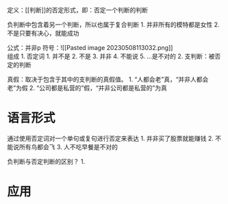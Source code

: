 定义：[[判断]]的否定形式，即：否定一个判断的判断

负判断中包含着另一个判断，所以也属于复合判断
	1. 并非所有的模特都是女性
	2. 不是只要有决心，就能成功

公式：并非p
符号：![[Pasted image 20230508113032.png]]  
组成
	1. 否定词
		1. 并不是
		2. 不是
		3. 并非
		4. 不能说
		5. ...是不对的
	2. 支判断：被否定的判断

真假：取决于包含于其中的支判断的真假值。
	1. “人都会老”真，“并非人都会老”为假
	2. “公司都是私营的”假，“并非公司都是私营的”为真
# 语言形式
通过使用否定词对一个单句或复句进行否定来表达
	1. 并非买了股票就能赚钱
	2. 不能说所有鸟都会飞
	3. 人不吃早餐是不对的

负判断与否定判断的区别？
	1. 
# 应用
